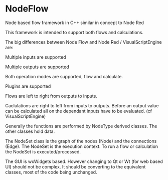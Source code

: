 # NodeFlow

Node based flow framework in C++ similar in concept to Node Red

This framework is intended to support both flows and calculations.

The big differences between Node Flow and Node Red / VisualScriptEngine are:

Multiple inputs are supported

Multiple outputs are supported

Both operation modes are supported, flow and calculate.

Plugins are supported 


Flows are left to right from outputs to inputs.

Caclulations are right to left from inputs to outputs. Before an output value can be calculated all on the dependant inputs have to be evaluated. (cf VisualScriptEngine)


Generally the functions are performed by NodeType derived classes. The other classes hold data.


The NodeSet class is the graph of the nodes (Node) and the connections (Edge). The NodeSet is the execution context.  To run a flow or calculation the NodeSet is executed/processed.

The GUI is wxWidgets based. However changing to Qt or Wt (for web based UI) should not be complex. It should be converting to the equivalent classes, most of the code being unchanged.

